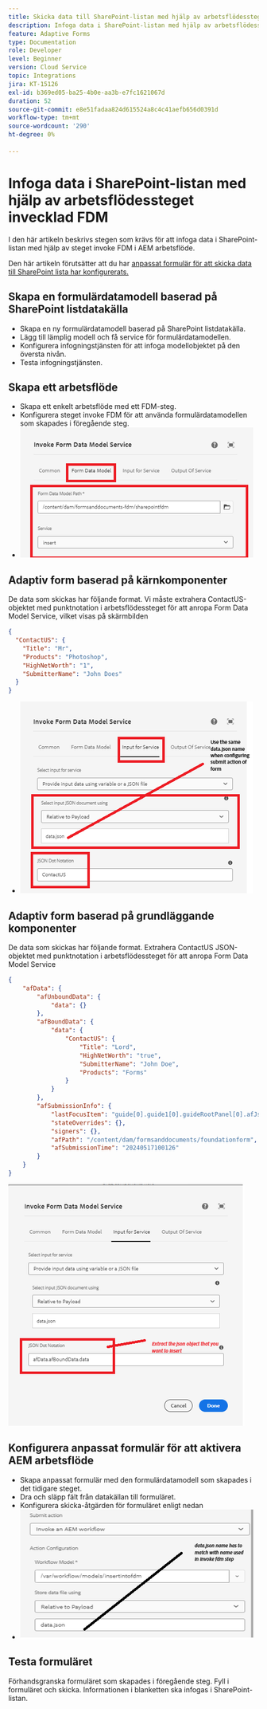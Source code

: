 ```yaml
---
title: Skicka data till SharePoint-listan med hjälp av arbetsflödessteg
description: Infoga data i SharePoint-listan med hjälp av arbetsflödessteget invadera FDM
feature: Adaptive Forms
type: Documentation
role: Developer
level: Beginner
version: Cloud Service
topic: Integrations
jira: KT-15126
exl-id: b369ed05-ba25-4b0e-aa3b-e7fc1621067d
duration: 52
source-git-commit: e8e51fadaa824d615524a8c4c41aefb656d0391d
workflow-type: tm+mt
source-wordcount: '290'
ht-degree: 0%

---
```


# Infoga data i SharePoint-listan med hjälp av arbetsflödessteget invecklad FDM


I den här artikeln beskrivs stegen som krävs för att infoga data i SharePoint-listan med hjälp av steget invoke FDM i AEM arbetsflöde.

Den här artikeln förutsätter att du har [anpassat formulär för att skicka data till SharePoint lista har konfigurerats.](https://experienceleague.adobe.com/docs/experience-manager-cloud-service/content/forms/adaptive-forms-authoring/authoring-adaptive-forms-core-components/create-an-adaptive-form-on-forms-cs/configure-submit-actions-core-components.html?lang=en#connect-af-sharepoint-list)


## Skapa en formulärdatamodell baserad på SharePoint listdatakälla

* Skapa en ny formulärdatamodell baserad på SharePoint listdatakälla.
* Lägg till lämplig modell och få service för formulärdatamodellen.
* Konfigurera infogningstjänsten för att infoga modellobjektet på den översta nivån.
* Testa infogningstjänsten.


## Skapa ett arbetsflöde

* Skapa ett enkelt arbetsflöde med ett FDM-steg.
* Konfigurera steget invoke FDM för att använda formulärdatamodellen som skapades i föregående steg.
* ![associate-fdm](assets/fdm-insert-1.png)

## Adaptiv form baserad på kärnkomponenter

De data som skickas har följande format. Vi måste extrahera ContactUS-objektet med punktnotation i arbetsflödessteget för att anropa Form Data Model Service, vilket visas på skärmbilden

```json
{
  "ContactUS": {
    "Title": "Mr",
    "Products": "Photoshop",
    "HighNetWorth": "1",
    "SubmitterName": "John Does"
  }
}
```


* ![map-input-parameters](assets/fdm-insert-2.png)


## Adaptiv form baserad på grundläggande komponenter

De data som skickas har följande format. Extrahera ContactUS JSON-objektet med punktnotation i arbetsflödessteget för att anropa Form Data Model Service

```json
{
    "afData": {
        "afUnboundData": {
            "data": {}
        },
        "afBoundData": {
            "data": {
                "ContactUS": {
                    "Title": "Lord",
                    "HighNetWorth": "true",
                    "SubmitterName": "John Doe",
                    "Products": "Forms"
                }
            }
        },
        "afSubmissionInfo": {
            "lastFocusItem": "guide[0].guide1[0].guideRootPanel[0].afJsonSchemaRoot[0]",
            "stateOverrides": {},
            "signers": {},
            "afPath": "/content/dam/formsanddocuments/foundationform",
            "afSubmissionTime": "20240517100126"
        }
    }
}
```

![grundbaserad form](assets/foundation-based-form.png)

## Konfigurera anpassat formulär för att aktivera AEM arbetsflöde

* Skapa anpassat formulär med den formulärdatamodell som skapades i det tidigare steget.
* Dra och släpp fält från datakällan till formuläret.
* Konfigurera skicka-åtgärden för formuläret enligt nedan
* ![skicka-åtgärd](assets/configure-af.png)



## Testa formuläret

Förhandsgranska formuläret som skapades i föregående steg. Fyll i formuläret och skicka. Informationen i blanketten ska infogas i SharePoint-listan.
